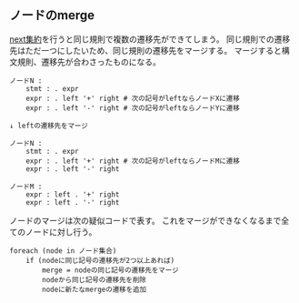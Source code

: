 ## ノードのmerge

[next集約](12.next集約の実行.md)を行うと同じ規則で複数の遷移先ができてしまう。
同じ規則での遷移先はただ一つにしたいため、同じ規則の遷移先をマージする。
マージすると構文規則、遷移先が合わさったものになる。

```
ノードN :
    stmt : . expr
    expr : . left '+' right # 次の記号がleftならノードXに遷移
    expr : . left '-' right # 次の記号がleftならノードYに遷移

↓ leftの遷移先をマージ

ノードN :
    stmt : . expr
    expr : . left '+' right # 次の記号がleftならノードMに遷移
    expr : . left '-' right

ノードM :
    expr : left . '+' right
    expr : left . '-' right
```

ノードのマージは次の疑似コードで表す。
これをマージができなくなるまで全てのノードに対し行う。

```
foreach (node in ノード集合)
	if (nodeに同じ記号の遷移先が2つ以上あれば)
		merge = nodeの同じ記号の遷移先をマージ
		nodeから同じ記号の遷移先を削除
		nodeに新たなmergeの遷移を追加
```
